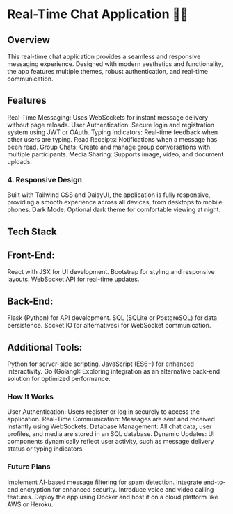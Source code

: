 # Real-Time Chat Application 📱💬
## Overview
This real-time chat application provides a seamless and responsive messaging experience. Designed with modern aesthetics and functionality, the app features multiple themes, robust authentication, and real-time communication.

## Features
Real-Time Messaging: Uses WebSockets for instant message delivery without page reloads.
User Authentication: Secure login and registration system using JWT or OAuth.
Typing Indicators: Real-time feedback when other users are typing.
Read Receipts: Notifications when a message has been read.
Group Chats: Create and manage group conversations with multiple participants.
Media Sharing: Supports image, video, and document uploads.
### 4. Responsive Design
Built with Tailwind CSS and DaisyUI, the application is fully responsive, providing a smooth experience across all devices, from desktops to mobile phones.
Dark Mode: Optional dark theme for comfortable viewing at night.
## Tech Stack
## Front-End:
React with JSX for UI development.
Bootstrap for styling and responsive layouts.
WebSocket API for real-time updates.
## Back-End:
Flask (Python) for API development.
SQL (SQLite or PostgreSQL) for data persistence.
Socket.IO (or alternatives) for WebSocket communication.
## Additional Tools:
Python for server-side scripting.
JavaScript (ES6+) for enhanced interactivity.
Go (Golang): Exploring integration as an alternative back-end solution for optimized performance.
### How It Works
User Authentication: Users register or log in securely to access the application.
Real-Time Communication: Messages are sent and received instantly using WebSockets.
Database Management: All chat data, user profiles, and media are stored in an SQL database.
Dynamic Updates: UI components dynamically reflect user activity, such as message delivery status or typing indicators.
### Future Plans
Implement AI-based message filtering for spam detection.
Integrate end-to-end encryption for enhanced security.
Introduce voice and video calling features.
Deploy the app using Docker and host it on a cloud platform like AWS or Heroku.
